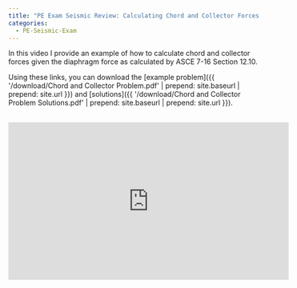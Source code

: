 ```yaml
---
title: "PE Exam Seismic Review: Calculating Chord and Collector Forces per ASCE 7"
categories:
  - PE-Seismic-Exam
---
```



In this video I provide an example of how to calculate chord and collector forces given the diaphragm force as calculated by ASCE 7-16 Section 12.10.

Using these links, you can download the [example problem]({{ '/download/Chord and Collector Problem.pdf' | prepend: site.baseurl | prepend: site.url }}) and [solutions]({{ '/download/Chord and Collector Problem Solutions.pdf' | prepend: site.baseurl | prepend: site.url }}).



<br>
<iframe width="560" height="315" src="https://www.youtube.com/embed/7focrSdGBkM" frameborder="0" allow="accelerometer; autoplay; encrypted-media; gyroscope; picture-in-picture" allowfullscreen></iframe>



